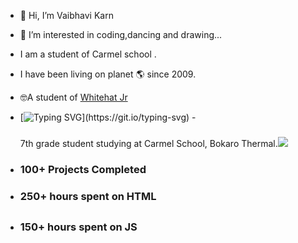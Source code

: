 - 👋 Hi, I’m Vaibhavi Karn 
- 👀 I’m interested in coding,dancing and drawing...
- I am a student of Carmel school .
- I have been living on planet 🌎 since 2009.

- 🤓A student of <a href="code.whitehatjr.com">Whitehat Jr</a>
- [![Typing SVG](https://readme-typing-svg.herokuapp.com?lines=🌱I+am+currently+learning+The+Builder-HTML;the+artist-CSS+AND+the+wizard-JS!)](https://git.io/typing-svg)
-<span> <h3 style="float:left color:red;"></h3>7th grade student studying at Carmel School, Bokaro Thermal.<img src=https://user-images.githubusercontent.com/76275888/130910598-7eb96f7a-1428-4877-8004-516ce75c7791.gif></span>

- <h3>100+ Projects Completed</h2>
- <h3>250+ hours spent on HTML<h2>
- <h3>150+ hours spent on JS <h3>



<!---
vaibhavikarn2001/vaibhavikarn2001 is a ✨ special ✨ repository because its `README.md` (this file) appears on your GitHub profile.
You can click the Preview link to take a look at your changes.
--->
